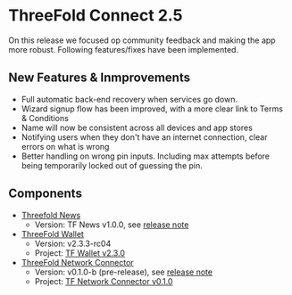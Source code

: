 
# ThreeFold Connect 2.5

On this release we focused op community feedback and making the app more robust. Following features/fixes have been implemented.

## New Features & Inmprovements

- Full automatic back-end recovery when services go down.
- Wizard signup flow has been improved, with a more clear link to Terms & Conditions
- Name will now be consistent across all devices and app stores
- Notifying users when they don't have an internet connection, clear errors on what is wrong
- Better handling on wrong pin inputs. Including max attempts before being temporarily locked out of guessing the pin.
 

## Components

- [Threefold News](https://github.com/threefoldtech/threefold_connect_news)
  - Version: TF News v1.0.0, see [release note](https://github.com/threefoldtech/threefold_connect_news/releases/tag/1.0)
- [ThreeFold Wallet](https://github.com/threefoldtech/3bot_wallet)
  - Version: v2.3.3-rc04
  - Project: [TF Wallet v2.3.0](https://github.com/threefoldtech/3bot_wallet/projects/1)
- [ThreeFold Network Connector](https://github.com/threefoldtech/yggdrasil-desktop-client)
  - Version: v0.1.0-b (pre-release), see [release note](https://github.com/threefoldtech/yggdrasil-desktop-client/releases/tag/v0.1.0)
  - Project: [TF Network Connector v0.1.0](https://github.com/threefoldtech/yggdrasil-desktop-client/projects/2)

 
